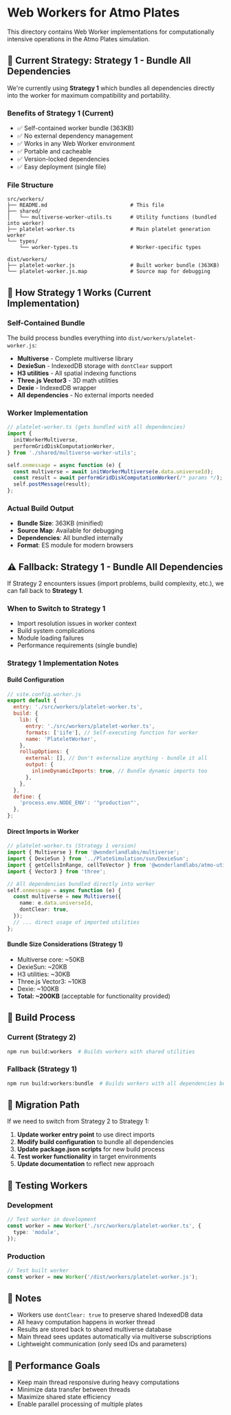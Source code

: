 # Web Workers for Atmo Plates

This directory contains Web Worker implementations for computationally intensive operations in the Atmo Plates simulation.

## 🎯 Current Strategy: Strategy 1 - Bundle All Dependencies

We're currently using **Strategy 1** which bundles all dependencies directly into the worker for maximum compatibility and portability.

### Benefits of Strategy 1 (Current)

- ✅ Self-contained worker bundle (363KB)
- ✅ No external dependency management
- ✅ Works in any Web Worker environment
- ✅ Portable and cacheable
- ✅ Version-locked dependencies
- ✅ Easy deployment (single file)

### File Structure

```
src/workers/
├── README.md                           # This file
├── shared/
│   └── multiverse-worker-utils.ts      # Utility functions (bundled into worker)
├── platelet-worker.ts                  # Main platelet generation worker
└── types/
    └── worker-types.ts                 # Worker-specific types

dist/workers/
├── platelet-worker.js                  # Built worker bundle (363KB)
└── platelet-worker.js.map              # Source map for debugging
```

## 🔧 How Strategy 1 Works (Current Implementation)

### Self-Contained Bundle

The build process bundles everything into `dist/workers/platelet-worker.js`:

- **Multiverse** - Complete multiverse library
- **DexieSun** - IndexedDB storage with `dontClear` support
- **H3 utilities** - All spatial indexing functions
- **Three.js Vector3** - 3D math utilities
- **Dexie** - IndexedDB wrapper
- **All dependencies** - No external imports needed

### Worker Implementation

```typescript
// platelet-worker.ts (gets bundled with all dependencies)
import {
  initWorkerMultiverse,
  performGridDiskComputationWorker,
} from './shared/multiverse-worker-utils';

self.onmessage = async function (e) {
  const multiverse = await initWorkerMultiverse(e.data.universeId);
  const result = await performGridDiskComputationWorker(/* params */);
  self.postMessage(result);
};
```

### Actual Build Output

- **Bundle Size**: 363KB (minified)
- **Source Map**: Available for debugging
- **Dependencies**: All bundled internally
- **Format**: ES module for modern browsers

## ⚠️ Fallback: Strategy 1 - Bundle All Dependencies

If Strategy 2 encounters issues (import problems, build complexity, etc.), we can fall back to **Strategy 1**.

### When to Switch to Strategy 1

- Import resolution issues in worker context
- Build system complications
- Module loading failures
- Performance requirements (single bundle)

### Strategy 1 Implementation Notes

#### Build Configuration

```javascript
// vite.config.worker.js
export default {
  entry: './src/workers/platelet-worker.ts',
  build: {
    lib: {
      entry: './src/workers/platelet-worker.ts',
      formats: ['iife'], // Self-executing function for worker
      name: 'PlateletWorker',
    },
    rollupOptions: {
      external: [], // Don't externalize anything - bundle it all
      output: {
        inlineDynamicImports: true, // Bundle dynamic imports too
      },
    },
  },
  define: {
    'process.env.NODE_ENV': '"production"',
  },
};
```

#### Direct Imports in Worker

```typescript
// platelet-worker.ts (Strategy 1 version)
import { Multiverse } from '@wonderlandlabs/multiverse';
import { DexieSun } from '../PlateSimulation/sun/DexieSun';
import { getCellsInRange, cellToVector } from '@wonderlandlabs/atmo-utils';
import { Vector3 } from 'three';

// All dependencies bundled directly into worker
self.onmessage = async function (e) {
  const multiverse = new Multiverse({
    name: e.data.universeId,
    dontClear: true,
  });
  // ... direct usage of imported utilities
};
```

#### Bundle Size Considerations (Strategy 1)

- Multiverse core: ~50KB
- DexieSun: ~20KB
- H3 utilities: ~30KB
- Three.js Vector3: ~10KB
- Dexie: ~100KB
- **Total: ~200KB** (acceptable for functionality provided)

## 🚀 Build Process

### Current (Strategy 2)

```bash
npm run build:workers  # Builds workers with shared utilities
```

### Fallback (Strategy 1)

```bash
npm run build:workers:bundle  # Builds workers with all dependencies bundled
```

## 🔄 Migration Path

If we need to switch from Strategy 2 to Strategy 1:

1. **Update worker entry point** to use direct imports
2. **Modify build configuration** to bundle all dependencies
3. **Update package.json scripts** for new build process
4. **Test worker functionality** in target environments
5. **Update documentation** to reflect new approach

## 🧪 Testing Workers

### Development

```typescript
// Test worker in development
const worker = new Worker('./src/workers/platelet-worker.ts', {
  type: 'module',
});
```

### Production

```typescript
// Test built worker
const worker = new Worker('/dist/workers/platelet-worker.js');
```

## 📝 Notes

- Workers use `dontClear: true` to preserve shared IndexedDB data
- All heavy computation happens in worker thread
- Results are stored back to shared multiverse database
- Main thread sees updates automatically via multiverse subscriptions
- Lightweight communication (only seed IDs and parameters)

## 🎯 Performance Goals

- Keep main thread responsive during heavy computations
- Minimize data transfer between threads
- Maximize shared state efficiency
- Enable parallel processing of multiple plates
